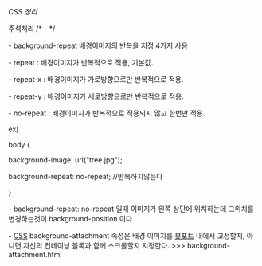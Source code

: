 *CSS 정리*



주석처리 /* -   */

\- background-repeat  배경이미지의 반복을 지정 4가지 사용

\- repeat : 배경이미지가 반복적으로 적용, 기본값.

\- repeat-x : 배경이미지가 가로방향으로만 반복적으로 적용.

\- repeat-y : 배경이미지가 세로방향으로만 반복적으로 적용.

\- no-repeat : 배경이미지가 반복적으로 적용되지 않고 한번만 적용.

ex)

body {

  background-image: url("tree.jpg");

  background-repeat: no-repeat; //반복하지않는다

}

\- background-repeat: no-repeat 일때 이미지가 왼쪽 상단에 위치하는데
 그위치를 변경하는것이 background-position 이다

\- [CSS](https://developer.mozilla.org/en-US/docs/Web/CSS) background-attachment 속성은 배경 이미지를 [뷰포트](https://developer.mozilla.org/ko/docs/Glossary/Viewport) 내에서 고정할지,
 아니면 자신의 컨테이닝 블록과 함께 스크롤할지 지정한다.
\>>> background-attachment.html